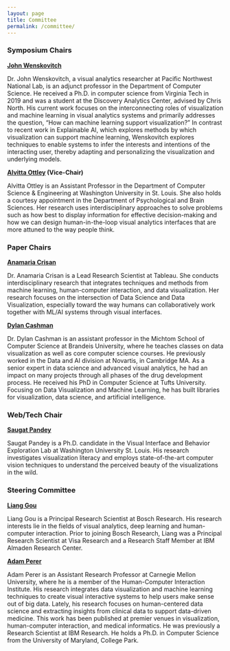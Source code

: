 ```yaml
---
layout: page
title: Committee
permalink: /committee/
---
```


### Symposium Chairs

**[John Wenskovitch](https://johnwenskovitch.com/)**

Dr. John Wenskovitch, a visual analytics researcher at Pacific Northwest National Lab, is an adjunct professor in the Department of Computer Science. He received a Ph.D. in computer science from Virginia Tech in 2019 and was a student at the Discovery Analytics Center, advised by Chris North. His current work focuses on the interconnecting roles of visualization and machine learning in visual analytics systems and primarily addresses the question, “How can machine learning support visualization?”  In contrast to recent work in Explainable AI, which explores methods by which visualization can support machine learning, Wenskovitch explores techniques to enable systems to infer the interests and intentions of the interacting user, thereby adapting and personalizing the visualization and underlying models.

**[Alvitta Ottley](http://visualdata.wustl.edu) (Vice-Chair)**

Alvitta Ottley is an Assistant Professor in the Department of Computer Science & Engineering at Washington University in St. Louis. She also holds a courtesy appointment in the Department of Psychological and Brain Sciences. Her research uses interdisciplinary approaches to solve problems such as how best to display information for effective decision-making and how we can design human-in-the-loop visual analytics interfaces that are more attuned to the way people think.


### Paper Chairs

**[Anamaria Crisan](https://amcrisan.github.io/)**

Dr. Anamaria Crisan is a Lead Research Scientist at Tableau.  She conducts interdisciplinary research that integrates techniques and methods from machine learning, human-computer interaction, and data visualization. Her research focuses on the intersection of Data Science and Data Visualization, especially toward the way humans can collaboratively work together with ML/AI systems through visual interfaces.


**[Dylan Cashman](https://dylancashman.github.io/)**

Dr. Dylan Cashman is an assistant professor in the Michtom School of Computer Science at Brandeis University, where he teaches classes on data visualization as well as core computer science courses. He previously worked in the Data and AI division at Novartis, in Cambridge MA. As a senior expert in data science and advanced visual analytics, he had an impact on many projects through all phases of the drug development process. He received his PhD in Computer Science at Tufts University. Focusing on Data Visualization and Machine Learning, he has built libraries for visualization, data science, and artificial intelligence.



### Web/Tech Chair

**[Saugat Pandey](https://iamsaugatpandey.github.io/)** 

Saugat Pandey is a Ph.D. candidate in the Visual Interface and Behavior Exploration Lab at Washington University St. Louis. His research investigates visualization literacy and employs state-of-the-art computer vision techniques to understand the perceived beauty of the visualizations in the wild. 




### Steering Committee

**[Liang Gou](https://scholar.google.com/citations?user=x3VK0fAAAAAJ&hl=en)**  
 
Liang Gou is a Principal Research Scientist at Bosch Research. His research interests lie in the fields of visual analytics, deep learning and human-computer interaction. Prior to joining Bosch Research, Liang was a Principal Research Scientist at Visa Research and a Research Staff Member at IBM Almaden Research Center.

**[Adam Perer](http://perer.org/)**  
 
Adam Perer is an Assistant Research Professor at Carnegie Mellon University, where he is a member of the Human-Computer Interaction Institute. His research integrates data visualization and machine learning techniques to create visual interactive systems to help users make sense out of big data. Lately, his research focuses on human-centered data science and extracting insights from clinical data to support data-driven medicine. This work has been published at premier venues in visualization, human-computer interaction, and medical informatics. He was previously a Research Scientist at IBM Research. He holds a Ph.D. in Computer Science from the University of Maryland, College Park.

